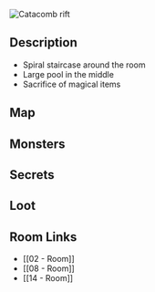 ![Catacomb rift](https://content.encounterkit.com/cdn-cgi/image/width=1080,quality=75,format=auto/https://content.encounterkit.com/map/preview/5fc06246bef4f78d266737d24a00d118.webp)
## Description

* Spiral staircase around the room
* Large pool in the middle
* Sacrifice of magical items

## Map

## Monsters

## Secrets

## Loot

## Room Links

*  [[02 - Room]]
*  [[08 - Room]]
*  [[14 - Room]]
